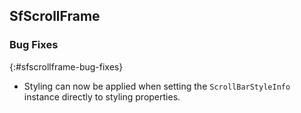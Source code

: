 ## SfScrollFrame

### Bug Fixes
{:#sfscrollframe-bug-fixes}

* Styling can now be applied when setting the `ScrollBarStyleInfo` instance directly to styling properties.
